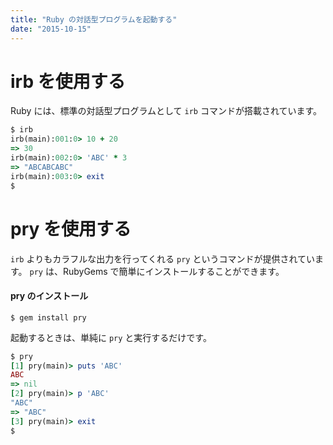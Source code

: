```yaml
---
title: "Ruby の対話型プログラムを起動する"
date: "2015-10-15"
---
```


irb を使用する
====
Ruby には、標準の対話型プログラムとして `irb` コマンドが搭載されています。

```ruby
$ irb
irb(main):001:0> 10 + 20
=> 30
irb(main):002:0> 'ABC' * 3
=> "ABCABCABC"
irb(main):003:0> exit
$
```


pry を使用する
====

`irb` よりもカラフルな出力を行ってくれる `pry` というコマンドが提供されています。
`pry` は、RubyGems で簡単にインストールすることができます。

#### pry のインストール

```
$ gem install pry
```

起動するときは、単純に `pry` と実行するだけです。

```ruby
$ pry
[1] pry(main)> puts 'ABC'
ABC
=> nil
[2] pry(main)> p 'ABC'
"ABC"
=> "ABC"
[3] pry(main)> exit
$
```


